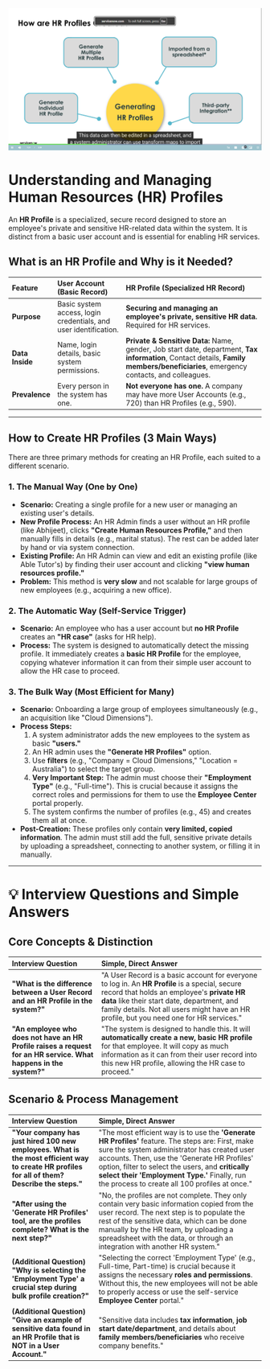 ![alt text](./images/creating_hr_profile_image.png)


# Understanding and Managing Human Resources (HR) Profiles

An **HR Profile** is a specialized, secure record designed to store an employee's private and sensitive HR-related data within the system. It is distinct from a basic user account and is essential for enabling HR services.

## What is an HR Profile and Why is it Needed?

| Feature | User Account (Basic Record) | HR Profile (Specialized HR Record) |
| :--- | :--- | :--- |
| **Purpose** | Basic system access, login credentials, and user identification. | **Securing and managing an employee's private, sensitive HR data.** Required for HR services. |
| **Data Inside** | Name, login details, basic system permissions. | **Private & Sensitive Data:** Name, gender, Job start date, department, **Tax information**, Contact details, **Family members/beneficiaries**, emergency contacts, and colleagues. |
| **Prevalence** | Every person in the system has one. | **Not everyone has one.** A company may have more User Accounts (e.g., 720) than HR Profiles (e.g., 590). |

---

## How to Create HR Profiles (3 Main Ways)

There are three primary methods for creating an HR Profile, each suited to a different scenario.

### 1. The Manual Way (One by One)

* **Scenario:** Creating a single profile for a new user or managing an existing user's details.
* **New Profile Process:** An HR Admin finds a user without an HR profile (like Abhijeet), clicks **"Create Human Resources Profile,"** and then manually fills in details (e.g., marital status). The rest can be added later by hand or via system connection.
* **Existing Profile:** An HR Admin can view and edit an existing profile (like Able Tutor's) by finding their user account and clicking **"view human resources profile."**
* **Problem:** This method is **very slow** and not scalable for large groups of new employees (e.g., acquiring a new office).

### 2. The Automatic Way (Self-Service Trigger)

* **Scenario:** An employee who has a user account but **no HR Profile** creates an **"HR case"** (asks for HR help).
* **Process:** The system is designed to automatically detect the missing profile. It immediately creates a **basic HR Profile** for the employee, copying whatever information it can from their simple user account to allow the HR case to proceed.

### 3. The Bulk Way (Most Efficient for Many)

* **Scenario:** Onboarding a large group of employees simultaneously (e.g., an acquisition like "Cloud Dimensions").
* **Process Steps:**
    1.  A system administrator adds the new employees to the system as basic **"users."**
    2.  An HR admin uses the **"Generate HR Profiles"** option.
    3.  Use **filters** (e.g., "Company = Cloud Dimensions," "Location = Australia") to select the target group.
    4.  **Very Important Step:** The admin must choose their **"Employment Type"** (e.g., "Full-time"). This is crucial because it assigns the correct roles and permissions for them to use the **Employee Center** portal properly.
    5.  The system confirms the number of profiles (e.g., 45) and creates them all at once.
* **Post-Creation:** These profiles only contain **very limited, copied information**. The admin must still add the full, sensitive private details by uploading a spreadsheet, connecting to another system, or filling it in manually.

---

# 💡 Interview Questions and Simple Answers

## Core Concepts & Distinction

| Interview Question | Simple, Direct Answer |
| :--- | :--- |
| **"What is the difference between a User Record and an HR Profile in the system?"** | "A User Record is a basic account for everyone to log in. An **HR Profile** is a special, secure record that holds an employee's **private HR data** like their start date, department, and family details. Not all users might have an HR profile, but you need one for HR services." |
| **"An employee who does not have an HR Profile raises a request for an HR service. What happens in the system?"** | "The system is designed to handle this. It will **automatically create a new, basic HR profile** for that employee. It will copy as much information as it can from their user record into this new HR profile, allowing the HR case to proceed." |

## Scenario & Process Management

| Interview Question | Simple, Direct Answer |
| :--- | :--- |
| **"Your company has just hired 100 new employees. What is the most efficient way to create HR profiles for all of them? Describe the steps."** | "The most efficient way is to use the **'Generate HR Profiles'** feature. The steps are: First, make sure the system administrator has created user accounts. Then, use the 'Generate HR Profiles' option, filter to select the users, and **critically select their 'Employment Type.'** Finally, run the process to create all 100 profiles at once." |
| **"After using the 'Generate HR Profiles' tool, are the profiles complete? What is the next step?"** | "No, the profiles are not complete. They only contain very basic information copied from the user record. The next step is to populate the rest of the sensitive data, which can be done manually by the HR team, by uploading a spreadsheet with the data, or through an integration with another HR system." |
| **(Additional Question) "Why is selecting the 'Employment Type' a crucial step during bulk profile creation?"** | "Selecting the correct 'Employment Type' (e.g., Full-time, Part-time) is crucial because it assigns the necessary **roles and permissions**. Without this, the new employees will not be able to properly access or use the self-service **Employee Center** portal." |
| **(Additional Question) "Give an example of sensitive data found in an HR Profile that is NOT in a User Account."** | "Sensitive data includes **tax information**, **job start date/department**, and details about **family members/beneficiaries** who receive company benefits." |